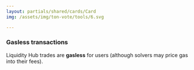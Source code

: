 ```yaml
---
layout: partials/shared/cards/Card
img: /assets/img/ton-vote/tools/6.svg

---
```



### Gasless transactions


Liquidity Hub trades are **gasless** for users (although solvers may price gas into their fees).